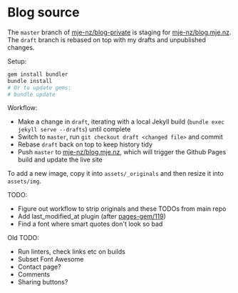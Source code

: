 # Blog source

The `master` branch of [mje-nz/blog-private](https://github.com/mje-nz/blog-private) is staging for [mje-nz/blog.mje.nz](https://github.com/mje-nz/blog.mje.nz).
The `draft` branch is rebased on top with my drafts and unpublished changes.

Setup:
```bash
gem install bundler
bundle install
# Or to update gems:
# bundle update
```

Workflow:

* Make a change in `draft`, iterating with a local Jekyll build (`bundle exec jekyll serve --drafts`) until complete
* Switch to `master`, run `git checkout draft <changed file>` and commit
* Rebase `draft` back on top to keep history tidy
* Push `master` to [mje-nz/blog.mje.nz](https://github.com/mje-nz/blog.mje.nz), which will trigger the Github Pages build and update the live site

To add a new image, copy it into `assets/_originals` and then resize it into `assets/img`.

TODO:
* Figure out workflow to strip originals and these TODOs from main repo
* Add last_modified_at plugin (after [pages-gem/119](https://github.com/github/pages-gem/pull/119))
* Find a font where smart quotes don't look so bad

Old TODO:
* Run linters, check links etc on builds
* Subset Font Awesome
* Contact page?
* Comments
* Sharing buttons?
